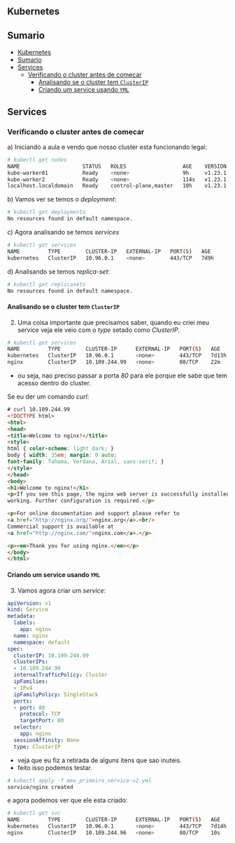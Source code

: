 ## Kubernetes

## Sumario

- [Kubernetes](#kubernetes)
- [Sumario](#sumario)
- [Services](#services)
  - [Verificando o cluster antes de comecar](#verificando-o-cluster-antes-de-comecar)
    - [Analisando se o cluster tem `ClusterIP`](#analisando-se-o-cluster-tem-clusterip)
    - [Criando um service usando `YML`](#criando-um-service-usando-yml)




## Services

### Verificando o cluster antes de comecar

a) Iniciando a aula e vendo que nosso cluster esta funcionando legal:

```bash
# kubectl get nodes
NAME                    STATUS   ROLES                  AGE    VERSION
kube-worker01           Ready    <none>                 9h     v1.23.1
kube-worker2            Ready    <none>                 114s   v1.23.1
localhost.localdomain   Ready    control-plane,master   10h    v1.23.1
```
b) Vamos ver se temos o *deployment*:

```bash
# kubectl get deployments
No resources found in default namespace.
```

c) Agora analisando se temos *services* 

```bash
# kubectl get services
NAME         TYPE        CLUSTER-IP   EXTERNAL-IP   PORT(S)   AGE 
kubernetes   ClusterIP   10.96.0.1    <none>        443/TCP   7d9h
```

d) Analisando se temos *replica-set*:

```bash
# kubectl get replicasets
No resources found in default namespace.
```










#### Analisando se o cluster tem `ClusterIP`

2.  Uma coisa importante que precisamos saber, quando eu criei meu service veja ele veio com o *type* setado como *ClusterIP*.

```bash
# kubectl get services
NAME         TYPE        CLUSTER-IP      EXTERNAL-IP   PORT(S)   AGE  
kubernetes   ClusterIP   10.96.0.1       <none>        443/TCP   7d13h
nginx        ClusterIP   10.109.244.99   <none>        80/TCP    22m
```

- ou seja, nao preciso passar a porta *80* para ele porque ele sabe que tem acesso dentro do cluster.

Se eu der um comando *curl*:

```html
# curl 10.109.244.99 
<!DOCTYPE html>
<html>
<head>
<title>Welcome to nginx!</title>
<style>
html { color-scheme: light dark; }
body { width: 35em; margin: 0 auto;
font-family: Tahoma, Verdana, Arial, sans-serif; }
</style>
</head>
<body>
<h1>Welcome to nginx!</h1>
<p>If you see this page, the nginx web server is successfully installed and
working. Further configuration is required.</p>

<p>For online documentation and support please refer to
<a href="http://nginx.org/">nginx.org</a>.<br/>
Commercial support is available at
<a href="http://nginx.com/">nginx.com</a>.</p>

<p><em>Thank you for using nginx.</em></p>
</body>
</html>
```

#### Criando um service usando `YML`

3.  Vamos agora criar um *service*:

```yml
apiVersion: v1
kind: Service
metadata:
  labels:
    app: nginx
  name: nginx
  namespace: default
spec:
  clusterIP: 10.109.244.99
  clusterIPs:
  - 10.109.244.99
  internalTrafficPolicy: Cluster
  ipFamilies:
  - IPv4
  ipFamilyPolicy: SingleStack
  ports:
  - port: 80
    protocol: TCP
    targetPort: 80
  selector:
    app: nginx
  sessionAffinity: None
  type: ClusterIP
```

- veja que eu fiz a retirada de alguns itens que sao inuteis.
- feito isso podemos testar.

```bash
# kubectl apply -f meu_primeiro_service-v2.yml 
service/nginx created
```

e agora podemos ver que ele esta criado:

```bash
# kubectl get svc
NAME         TYPE        CLUSTER-IP      EXTERNAL-IP   PORT(S)   AGE  
kubernetes   ClusterIP   10.96.0.1       <none>        443/TCP   7d14h
nginx        ClusterIP   10.109.244.96   <none>        80/TCP    10s
```